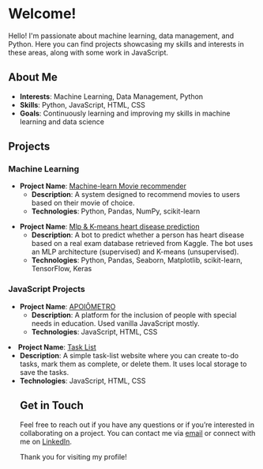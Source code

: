 <h1>Welcome!</h1>

<p>Hello! I'm passionate about machine learning, data management, and Python. Here you can find projects showcasing my skills and interests in these areas, along with some work in JavaScript.</p>

<h2>About Me</h2>

<ul>
  <li><strong>Interests</strong>: Machine Learning, Data Management, Python</li>
  <li><strong>Skills</strong>: Python, JavaScript, HTML, CSS</li>
  <li><strong>Goals</strong>: Continuously learning and improving my skills in machine learning and data science</li>
</ul>

<h2>Projects</h2>

<h3>Machine Learning</h3>

<ul>
  <li><strong>Project Name</strong>: <a href="https://python-movie-recommender-rs5jppkdkufqixpnlqpg8k.streamlit.app/">Machine-learn Movie recommender</a>
    <ul>
      <li><strong>Description</strong>: A system designed to recommend movies to users based on their movie of choice.</li>
      <li><strong>Technologies</strong>: Python, Pandas, NumPy, scikit-learn</li>
    </ul>
  </li>
</ul>

<ul>
  <li><strong>Project Name</strong>: <a href="https://colab.research.google.com/github/Samuel-Buarque/Machine-_Learn_Python/blob/main/heart_disease_analise.ipynb">Mlp & K-means heart disease prediction</a>
    <ul>
<li><strong>Description</strong>: A bot to predict whether a person has heart disease based on a real exam database retrieved from Kaggle. The bot uses an MLP architecture (supervised) and K-means (unsupervised).</li>   
<li><strong>Technologies</strong>: Python, Pandas, Seaborn, Matplotlib, scikit-learn, TensorFlow, Keras</li>
    </ul>
  </li>
</ul>

<h3>JavaScript Projects</h3>

<ul>
  <li><strong>Project Name</strong>: <a href="link">APOIÔMETRO</a>
    <ul>
      <li><strong>Description</strong>: A platform for the inclusion of people with special needs in education. Used vanilla JavaScript mostly.</li>
      <li><strong>Technologies</strong>: JavaScript, HTML, CSS</li>
    </ul>
  </li>
</ul>

  <li><strong>Project Name</strong>: <a href="https://task-list-beta-two.vercel.app/">Task List</a>
    <ul>
      <li><strong>Description</strong>: A simple task-list website where you can create to-do tasks, mark them as complete, or delete them. It uses local storage to save the tasks.</li>
      <li><strong>Technologies</strong>: JavaScript, HTML, CSS</li>

<h2>Get in Touch</h2>

<p>Feel free to reach out if you have any questions or if you’re interested in collaborating on a project. You can contact me via <a href="mailto:samuelbuarquefilho@gmail.com">email</a> or connect with me on <a href="https://www.linkedin.com/in/samuel-buarque">LinkedIn</a>.</p>

<p>Thank you for visiting my profile!</p>
